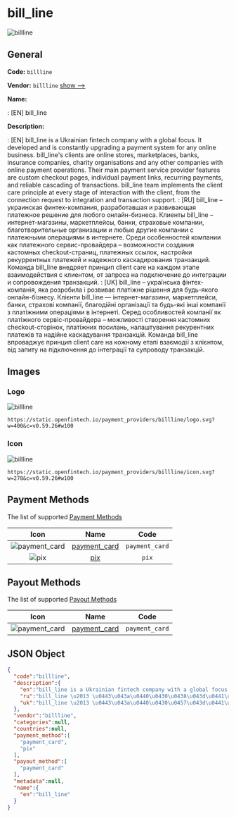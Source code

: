 
# bill_line 
![billline](https://static.openfintech.io/payment_providers/billline/logo.svg?w=400&c=v0.59.26#w100)  

## General 
 
**Code:** `billline` 
 
**Vendor:** `billline` [show -->](/vendors/billline/) 
 
**Name:** 
 
:	[EN] bill_line 
 
**Description:** 
 
: [EN] bill_line is a Ukrainian fintech company with a global focus. It developed and is constantly upgrading a payment system for any online business. bill_line's clients are online stores, marketplaces, banks, insurance companies, charity organisations and any other companies with online payment operations. Their main payment service provider features are custom checkout pages, individual payment links, recurring payments, and reliable cascading of transactions. bill_line team implements the client care principle at every stage of interaction with the client, from the connection request to integration and transaction support. 
: [RU] bill_line – украинская финтех-компания, разработавшая и развивающая платежное решение для любого онлайн-бизнеса. Клиенты bill_line – интернет-магазины, маркетплейсы, банки, страховые компании, благотворительные организации и любые другие компании с платежными операциями в интернете. Среди особенностей компании как платежного сервис-провайдера – возможности создания кастомных checkout-страниц, платежных ссылок, настройки рекуррентных платежей и надежного каскадирования транзакций. Команда bill_line внедряет принцип client care на каждом этапе взаимодействия с клиентом, от запроса на подключение до интеграции и сопровождения транзакций. 
: [UK] bill_line – українська фінтех-компанія, яка розробила і розвиває платіжне рішення для будь-якого онлайн-бізнесу. Клієнти bill_line — інтернет-магазини, маркетплейси, банки, страхові компанії, благодійні організації та будь-які інші компанії з платіжними операціями в інтернеті. Серед особливостей компанії як платіжного сервіс-провайдера – можливості створення кастомних checkout-сторінок, платіжних посилань, налаштування рекурентних платежів та надійне каскадування транзакцій. Команда bill_line впроваджує принцип client care на кожному етапі взаємодії з клієнтом, від запиту на підключення до інтеграції та супроводу транзакцій. 
 

## Images 

### Logo 
 
![billline](https://static.openfintech.io/payment_providers/billline/logo.svg?w=400&c=v0.59.26#w100)  

```
https://static.openfintech.io/payment_providers/billline/logo.svg?w=400&c=v0.59.26#w100
```  

### Icon 
 
![billline](https://static.openfintech.io/payment_providers/billline/icon.svg?w=278&c=v0.59.26#w100)  

```
https://static.openfintech.io/payment_providers/billline/icon.svg?w=278&c=v0.59.26#w100
```  

## Payment Methods 
 
The list of supported [Payment Methods](/payment-methods/) 

|Icon|Name|Code| 
|:---:|:---:|:---:| 
|![payment_card](https://static.openfintech.io/payment_methods/payment_card/icon.svg?w=278&c=v0.59.26#w100) |[payment_card](/payment-methods/payment_card/)|`payment_card`| 
|![pix](https://static.openfintech.io/payment_methods/pix/icon.svg?w=278&c=v0.59.26#w100) |[pix](/payment-methods/pix/)|`pix`| 
 

## Payout Methods 
 
The list of supported [Payout Methods](/payout-methods/) 

|Icon|Name|Code| 
|:---:|:---:|:---:| 
|![payment_card](https://static.openfintech.io/payout_methods/payment_card/icon.svg?w=278&c=v0.59.26#w40) |[payment_card](payout-methodspayment_card/)|`payment_card`| 
 

## JSON Object 

```json
{
  "code":"billline",
  "description":{
    "en":"bill_line is a Ukrainian fintech company with a global focus. It developed and is constantly upgrading a payment system for any online business. bill_line's clients are online stores, marketplaces, banks, insurance companies, charity organisations and any other companies with online payment operations. Their main payment service provider features are custom checkout pages, individual payment links, recurring payments, and reliable cascading of transactions. bill_line team implements the client care principle at every stage of interaction with the client, from the connection request to integration and transaction support.",
    "ru":"bill_line \u2013 \u0443\u043a\u0440\u0430\u0438\u043d\u0441\u043a\u0430\u044f \u0444\u0438\u043d\u0442\u0435\u0445-\u043a\u043e\u043c\u043f\u0430\u043d\u0438\u044f, \u0440\u0430\u0437\u0440\u0430\u0431\u043e\u0442\u0430\u0432\u0448\u0430\u044f \u0438 \u0440\u0430\u0437\u0432\u0438\u0432\u0430\u044e\u0449\u0430\u044f \u043f\u043b\u0430\u0442\u0435\u0436\u043d\u043e\u0435 \u0440\u0435\u0448\u0435\u043d\u0438\u0435 \u0434\u043b\u044f \u043b\u044e\u0431\u043e\u0433\u043e \u043e\u043d\u043b\u0430\u0439\u043d-\u0431\u0438\u0437\u043d\u0435\u0441\u0430. \u041a\u043b\u0438\u0435\u043d\u0442\u044b bill_line \u2013 \u0438\u043d\u0442\u0435\u0440\u043d\u0435\u0442-\u043c\u0430\u0433\u0430\u0437\u0438\u043d\u044b, \u043c\u0430\u0440\u043a\u0435\u0442\u043f\u043b\u0435\u0439\u0441\u044b, \u0431\u0430\u043d\u043a\u0438, \u0441\u0442\u0440\u0430\u0445\u043e\u0432\u044b\u0435 \u043a\u043e\u043c\u043f\u0430\u043d\u0438\u0438, \u0431\u043b\u0430\u0433\u043e\u0442\u0432\u043e\u0440\u0438\u0442\u0435\u043b\u044c\u043d\u044b\u0435 \u043e\u0440\u0433\u0430\u043d\u0438\u0437\u0430\u0446\u0438\u0438 \u0438 \u043b\u044e\u0431\u044b\u0435 \u0434\u0440\u0443\u0433\u0438\u0435 \u043a\u043e\u043c\u043f\u0430\u043d\u0438\u0438 \u0441 \u043f\u043b\u0430\u0442\u0435\u0436\u043d\u044b\u043c\u0438 \u043e\u043f\u0435\u0440\u0430\u0446\u0438\u044f\u043c\u0438 \u0432 \u0438\u043d\u0442\u0435\u0440\u043d\u0435\u0442\u0435. \u0421\u0440\u0435\u0434\u0438 \u043e\u0441\u043e\u0431\u0435\u043d\u043d\u043e\u0441\u0442\u0435\u0439 \u043a\u043e\u043c\u043f\u0430\u043d\u0438\u0438 \u043a\u0430\u043a \u043f\u043b\u0430\u0442\u0435\u0436\u043d\u043e\u0433\u043e \u0441\u0435\u0440\u0432\u0438\u0441-\u043f\u0440\u043e\u0432\u0430\u0439\u0434\u0435\u0440\u0430 \u2013 \u0432\u043e\u0437\u043c\u043e\u0436\u043d\u043e\u0441\u0442\u0438 \u0441\u043e\u0437\u0434\u0430\u043d\u0438\u044f \u043a\u0430\u0441\u0442\u043e\u043c\u043d\u044b\u0445 checkout-\u0441\u0442\u0440\u0430\u043d\u0438\u0446, \u043f\u043b\u0430\u0442\u0435\u0436\u043d\u044b\u0445 \u0441\u0441\u044b\u043b\u043e\u043a, \u043d\u0430\u0441\u0442\u0440\u043e\u0439\u043a\u0438 \u0440\u0435\u043a\u0443\u0440\u0440\u0435\u043d\u0442\u043d\u044b\u0445 \u043f\u043b\u0430\u0442\u0435\u0436\u0435\u0439 \u0438 \u043d\u0430\u0434\u0435\u0436\u043d\u043e\u0433\u043e \u043a\u0430\u0441\u043a\u0430\u0434\u0438\u0440\u043e\u0432\u0430\u043d\u0438\u044f \u0442\u0440\u0430\u043d\u0437\u0430\u043a\u0446\u0438\u0439. \u041a\u043e\u043c\u0430\u043d\u0434\u0430 bill_line \u0432\u043d\u0435\u0434\u0440\u044f\u0435\u0442 \u043f\u0440\u0438\u043d\u0446\u0438\u043f client care \u043d\u0430 \u043a\u0430\u0436\u0434\u043e\u043c \u044d\u0442\u0430\u043f\u0435 \u0432\u0437\u0430\u0438\u043c\u043e\u0434\u0435\u0439\u0441\u0442\u0432\u0438\u044f \u0441 \u043a\u043b\u0438\u0435\u043d\u0442\u043e\u043c, \u043e\u0442 \u0437\u0430\u043f\u0440\u043e\u0441\u0430 \u043d\u0430 \u043f\u043e\u0434\u043a\u043b\u044e\u0447\u0435\u043d\u0438\u0435 \u0434\u043e \u0438\u043d\u0442\u0435\u0433\u0440\u0430\u0446\u0438\u0438 \u0438 \u0441\u043e\u043f\u0440\u043e\u0432\u043e\u0436\u0434\u0435\u043d\u0438\u044f \u0442\u0440\u0430\u043d\u0437\u0430\u043a\u0446\u0438\u0439.",
    "uk":"bill_line \u2013 \u0443\u043a\u0440\u0430\u0457\u043d\u0441\u044c\u043a\u0430 \u0444\u0456\u043d\u0442\u0435\u0445-\u043a\u043e\u043c\u043f\u0430\u043d\u0456\u044f, \u044f\u043a\u0430 \u0440\u043e\u0437\u0440\u043e\u0431\u0438\u043b\u0430 \u0456 \u0440\u043e\u0437\u0432\u0438\u0432\u0430\u0454 \u043f\u043b\u0430\u0442\u0456\u0436\u043d\u0435 \u0440\u0456\u0448\u0435\u043d\u043d\u044f \u0434\u043b\u044f \u0431\u0443\u0434\u044c-\u044f\u043a\u043e\u0433\u043e \u043e\u043d\u043b\u0430\u0439\u043d-\u0431\u0456\u0437\u043d\u0435\u0441\u0443. \u041a\u043b\u0456\u0454\u043d\u0442\u0438 bill_line \u2014 \u0456\u043d\u0442\u0435\u0440\u043d\u0435\u0442-\u043c\u0430\u0433\u0430\u0437\u0438\u043d\u0438, \u043c\u0430\u0440\u043a\u0435\u0442\u043f\u043b\u0435\u0439\u0441\u0438, \u0431\u0430\u043d\u043a\u0438, \u0441\u0442\u0440\u0430\u0445\u043e\u0432\u0456 \u043a\u043e\u043c\u043f\u0430\u043d\u0456\u0457, \u0431\u043b\u0430\u0433\u043e\u0434\u0456\u0439\u043d\u0456 \u043e\u0440\u0433\u0430\u043d\u0456\u0437\u0430\u0446\u0456\u0457 \u0442\u0430 \u0431\u0443\u0434\u044c-\u044f\u043a\u0456 \u0456\u043d\u0448\u0456 \u043a\u043e\u043c\u043f\u0430\u043d\u0456\u0457 \u0437 \u043f\u043b\u0430\u0442\u0456\u0436\u043d\u0438\u043c\u0438 \u043e\u043f\u0435\u0440\u0430\u0446\u0456\u044f\u043c\u0438 \u0432 \u0456\u043d\u0442\u0435\u0440\u043d\u0435\u0442\u0456. \u0421\u0435\u0440\u0435\u0434 \u043e\u0441\u043e\u0431\u043b\u0438\u0432\u043e\u0441\u0442\u0435\u0439 \u043a\u043e\u043c\u043f\u0430\u043d\u0456\u0457 \u044f\u043a \u043f\u043b\u0430\u0442\u0456\u0436\u043d\u043e\u0433\u043e \u0441\u0435\u0440\u0432\u0456\u0441-\u043f\u0440\u043e\u0432\u0430\u0439\u0434\u0435\u0440\u0430 \u2013 \u043c\u043e\u0436\u043b\u0438\u0432\u043e\u0441\u0442\u0456 \u0441\u0442\u0432\u043e\u0440\u0435\u043d\u043d\u044f \u043a\u0430\u0441\u0442\u043e\u043c\u043d\u0438\u0445 checkout-\u0441\u0442\u043e\u0440\u0456\u043d\u043e\u043a, \u043f\u043b\u0430\u0442\u0456\u0436\u043d\u0438\u0445 \u043f\u043e\u0441\u0438\u043b\u0430\u043d\u044c, \u043d\u0430\u043b\u0430\u0448\u0442\u0443\u0432\u0430\u043d\u043d\u044f \u0440\u0435\u043a\u0443\u0440\u0435\u043d\u0442\u043d\u0438\u0445 \u043f\u043b\u0430\u0442\u0435\u0436\u0456\u0432 \u0442\u0430 \u043d\u0430\u0434\u0456\u0439\u043d\u0435 \u043a\u0430\u0441\u043a\u0430\u0434\u0443\u0432\u0430\u043d\u043d\u044f \u0442\u0440\u0430\u043d\u0437\u0430\u043a\u0446\u0456\u0439. \u041a\u043e\u043c\u0430\u043d\u0434\u0430 bill_line \u0432\u043f\u0440\u043e\u0432\u0430\u0434\u0436\u0443\u0454 \u043f\u0440\u0438\u043d\u0446\u0438\u043f client care \u043d\u0430 \u043a\u043e\u0436\u043d\u043e\u043c\u0443 \u0435\u0442\u0430\u043f\u0456 \u0432\u0437\u0430\u0454\u043c\u043e\u0434\u0456\u0457 \u0437 \u043a\u043b\u0456\u0454\u043d\u0442\u043e\u043c, \u0432\u0456\u0434 \u0437\u0430\u043f\u0438\u0442\u0443 \u043d\u0430 \u043f\u0456\u0434\u043a\u043b\u044e\u0447\u0435\u043d\u043d\u044f \u0434\u043e \u0456\u043d\u0442\u0435\u0433\u0440\u0430\u0446\u0456\u0457 \u0442\u0430 \u0441\u0443\u043f\u0440\u043e\u0432\u043e\u0434\u0443 \u0442\u0440\u0430\u043d\u0437\u0430\u043a\u0446\u0456\u0439."
  },
  "vendor":"billline",
  "categories":null,
  "countries":null,
  "payment_method":[
    "payment_card",
    "pix"
  ],
  "payout_method":[
    "payment_card"
  ],
  "metadata":null,
  "name":{
    "en":"bill_line"
  }
}
```  
